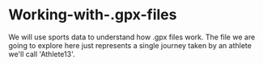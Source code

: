 # Working-with-.gpx-files
We will use sports data to understand how .gpx files work. The file we are going to explore here just represents a single journey taken by an athlete we'll call 'Athlete13'.

